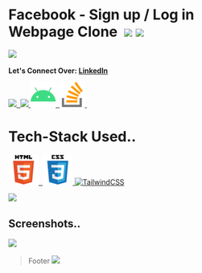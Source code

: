 # Facebook - Sign up / Log in Webpage Clone &nbsp;![](https://img.shields.io/badge/-HTML-black?style=flat&logo=Html5&logoColor=orange)&nbsp;![](https://img.shields.io/badge/-TailwindCSS-black?style=flat&logo=tailwindCSS&logoColor=blue)


![](https://i.imgur.com/waxVImv.png)


<b>Let's Connect Over: [LinkedIn](https://www.linkedin.com/in/anshsinghsonkhia/)</b>


</a>
  <a href="https://www.linkedin.com/in/anshsinghsonkhia/">
  <img height="50" src="https://user-images.githubusercontent.com/46517096/166973395-19676cd8-f8ec-4abf-83ff-da8243505b82.png"/>&nbsp;
</a>
<a href="https://twitter.com/AnshSSonkhia">
  <img height="50" src="https://user-images.githubusercontent.com/46517096/166974271-91dfa250-d70b-4cb9-8707-f1bda1b708c3.png"/>
</a>
  <a href="https://g.dev/AnshSinghSonkhia">
  <img height="50" src="https://github.com/AnshSinghSonkhia/AnshSinghSonkhia/blob/main/icons/android.png"/>&nbsp;
</a>
<a href="https://stackoverflow.com/users/19728087/ansh-singh-sonkhia">
  <img height="50" src="https://github.com/AnshSinghSonkhia/AnshSinghSonkhia/blob/main/icons/stack-overflow.png"/>&nbsp;
</a>


# Tech-Stack Used..
[<img src="https://github.com/devicons/devicon/blob/master/icons/html5/html5-original-wordmark.svg" title="HTML" alt="HTML" width="60" height="60"/>&nbsp;
<img src="https://github.com/devicons/devicon/blob/master/icons/css3/css3-original-wordmark.svg" title="css3" alt="css3" width="60" height="60"/>&nbsp;<img src="https://cdn.jsdelivr.net/gh/devicons/devicon/icons/tailwindcss/tailwindcss-plain.svg" title="TailwindCSS" alt="TailwindCSS" width="60" height="60"/>](https://github.com/AnshSinghSonkhia/Facebook-Sign-up-Page-Clone-Using-TailwindCSS/blob/master/README.md)

<!--<img src="https://github.com/devicons/devicon/blob/master/icons/javascript/javascript-original.svg" title="JS" alt="JS" width="60" height="60"/>&nbsp;-->

![](https://i.imgur.com/waxVImv.png)



## Screenshots..

![](https://github.com/AnshSinghSonkhia/Facebook-Sign-up-Page-Clone-Using-TailwindCSS/blob/master/Screenshots/FacebookSignup1.png)

> Footer
![](https://github.com/AnshSinghSonkhia/Facebook-Sign-up-Page-Clone-Using-TailwindCSS/blob/master/Screenshots/FacebookSignup-Footer.png)
